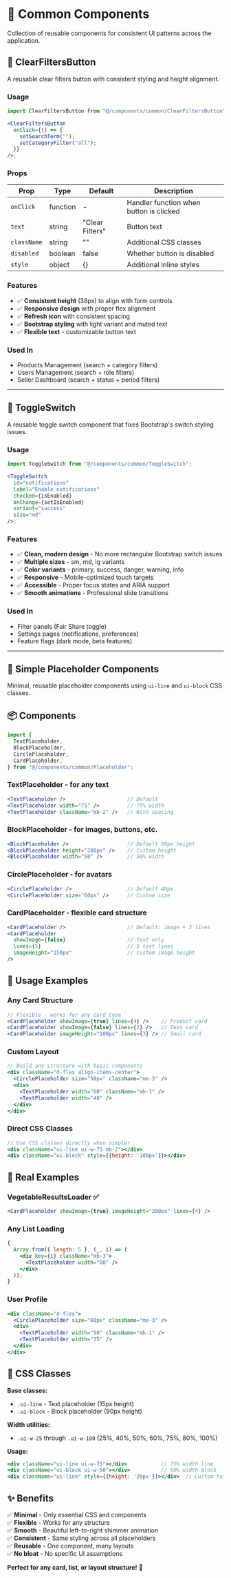 # 🎯 Common Components

Collection of reusable components for consistent UI patterns across the application.

## 🧹 ClearFiltersButton

A reusable clear filters button with consistent styling and height alignment.

### Usage

```jsx
import ClearFiltersButton from "@/components/common/ClearFiltersButton";

<ClearFiltersButton
  onClick={() => {
    setSearchTerm("");
    setCategoryFilter("all");
  }}
/>;
```

### Props

| Prop        | Type     | Default         | Description                             |
| ----------- | -------- | --------------- | --------------------------------------- |
| `onClick`   | function | -               | Handler function when button is clicked |
| `text`      | string   | "Clear Filters" | Button text                             |
| `className` | string   | ""              | Additional CSS classes                  |
| `disabled`  | boolean  | false           | Whether button is disabled              |
| `style`     | object   | {}              | Additional inline styles                |

### Features

- ✅ **Consistent height** (38px) to align with form controls
- ✅ **Responsive design** with proper flex alignment
- ✅ **Refresh icon** with consistent spacing
- ✅ **Bootstrap styling** with light variant and muted text
- ✅ **Flexible text** - customizable button text

### Used In

- Products Management (search + category filters)
- Users Management (search + role filters)
- Seller Dashboard (search + status + period filters)

---

## 🔄 ToggleSwitch

A reusable toggle switch component that fixes Bootstrap's switch styling issues.

### Usage

```jsx
import ToggleSwitch from "@/components/common/ToggleSwitch";

<ToggleSwitch
  id="notifications"
  label="Enable notifications"
  checked={isEnabled}
  onChange={setIsEnabled}
  variant="success"
  size="md"
/>;
```

### Features

- ✅ **Clean, modern design** - No more rectangular Bootstrap switch issues
- ✅ **Multiple sizes** - sm, md, lg variants
- ✅ **Color variants** - primary, success, danger, warning, info
- ✅ **Responsive** - Mobile-optimized touch targets
- ✅ **Accessible** - Proper focus states and ARIA support
- ✅ **Smooth animations** - Professional slide transitions

### Used In

- Filter panels (Fair Share toggle)
- Settings pages (notifications, preferences)
- Feature flags (dark mode, beta features)

---

## 🎯 Simple Placeholder Components

Minimal, reusable placeholder components using `ui-line` and `ui-block` CSS classes.

## 📦 Components

```jsx
import {
  TextPlaceholder,
  BlockPlaceholder,
  CirclePlaceholder,
  CardPlaceholder,
} from "@/components/common/Placeholder";
```

### **TextPlaceholder** - for any text

```jsx
<TextPlaceholder />                    // Default
<TextPlaceholder width="75" />         // 75% width
<TextPlaceholder className="mb-2" />   // With spacing
```

### **BlockPlaceholder** - for images, buttons, etc.

```jsx
<BlockPlaceholder />                   // Default 90px height
<BlockPlaceholder height="200px" />    // Custom height
<BlockPlaceholder width="50" />        // 50% width
```

### **CirclePlaceholder** - for avatars

```jsx
<CirclePlaceholder />                  // Default 40px
<CirclePlaceholder size="60px" />      // Custom size
```

### **CardPlaceholder** - flexible card structure

```jsx
<CardPlaceholder />                    // Default: image + 3 lines
<CardPlaceholder
  showImage={false}                    // Text only
  lines={5}                            // 5 text lines
  imageHeight="150px"                  // Custom image height
/>
```

## 🚀 Usage Examples

### **Any Card Structure**

```jsx
// Flexible - works for any card type
<CardPlaceholder showImage={true} lines={4} />    // Product card
<CardPlaceholder showImage={false} lines={2} />   // Text card
<CardPlaceholder imageHeight="100px" lines={3} /> // Small card
```

### **Custom Layout**

```jsx
// Build any structure with basic components
<div className="d-flex align-items-center">
  <CirclePlaceholder size="50px" className="me-3" />
  <div>
    <TextPlaceholder width="60" className="mb-1" />
    <TextPlaceholder width="40" />
  </div>
</div>
```

### **Direct CSS Classes**

```jsx
// Use CSS classes directly when simpler
<div className="ui-line ui-w-75 mb-2"></div>
<div className="ui-block" style={{height: '100px'}}></div>
```

## 📱 Real Examples

### **VegetableResultsLoader** ✅

```jsx
<CardPlaceholder showImage={true} imageHeight="200px" lines={4} />
```

### **Any List Loading**

```jsx
{
  Array.from({ length: 5 }, (_, i) => (
    <div key={i} className="mb-3">
      <TextPlaceholder width="80" />
    </div>
  ));
}
```

### **User Profile**

```jsx
<div className="d-flex">
  <CirclePlaceholder size="60px" className="me-3" />
  <div>
    <TextPlaceholder width="50" className="mb-1" />
    <TextPlaceholder width="75" />
  </div>
</div>
```

## 🎨 CSS Classes

**Base classes:**

- `.ui-line` - Text placeholder (15px height)
- `.ui-block` - Block placeholder (90px height)

**Width utilities:**

- `.ui-w-25` through `.ui-w-100` (25%, 40%, 50%, 60%, 75%, 80%, 100%)

**Usage:**

```jsx
<div className="ui-line ui-w-75"></div>           // 75% width line
<div className="ui-block ui-w-50"></div>          // 50% width block
<div className="ui-line" style={{height: '20px'}}></div>  // Custom height
```

## ✨ Benefits

✅ **Minimal** - Only essential CSS and components  
✅ **Flexible** - Works for any structure  
✅ **Smooth** - Beautiful left-to-right shimmer animation  
✅ **Consistent** - Same styling across all placeholders  
✅ **Reusable** - One component, many layouts  
✅ **No bloat** - No specific UI assumptions

**Perfect for any card, list, or layout structure!** 🚀

